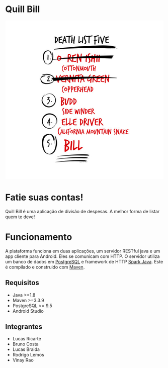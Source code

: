 # Quill Bill
![list](.readme_files/list.jpg)
# Fatie suas contas!
Quill Bill é uma aplicação de divisão de despesas. A melhor forma de listar quem te deve!

# Funcionamento
A plataforma funciona em duas aplicações, um servidor RESTful java e um app cliente para Android. Eles se comunicam com HTTP.
O servidor utiliza um banco de dados em [PostgreSQL](https://www.postgresql.org/) e framework de HTTP [Spark Java](http://sparkjava.com/). Este é compilado e construido com [Maven](https://maven.apache.org/).

## Requisitos
 - Java >=1.8
 - Maven >=3.3.9
 - PostgreSQL >= 9.5
 - Android Studio

## Integrantes
 - Lucas Ricarte
 - Bruno Costa
 - Lucas Braida
 - Rodrigo Lemos
 - Vinay Rao
